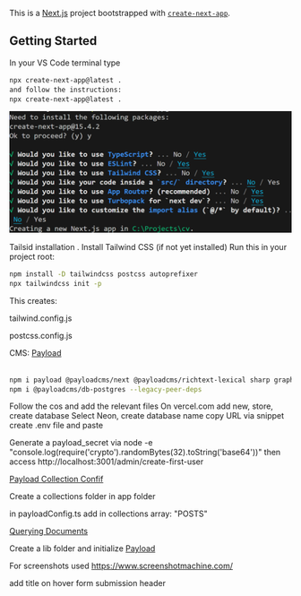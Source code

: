 This is a [Next.js](https://nextjs.org) project bootstrapped with [`create-next-app`](https://nextjs.org/docs/app/api-reference/cli/create-next-app).

## Getting Started

In your VS Code terminal type 

```bash
npx create-next-app@latest .
and follow the instructions:
npx create-next-app@latest .

```

![Installation](public//assets/create-next-app.PNG)

Tailsid installation
. Install Tailwind CSS (if not yet installed)
Run this in your project root:

```bash
npm install -D tailwindcss postcss autoprefixer
npx tailwindcss init -p
```
This creates:

tailwind.config.js 

postcss.config.js


 CMS: [Payload](https://payloadcms.com/docs/getting-started/installation)

 ```bash
 
npm i payload @payloadcms/next @payloadcms/richtext-lexical sharp graphql --legacy-peer-deps
npm i @payloadcms/db-postgres --legacy-peer-deps
 ```

 Follow the cos and add the relevant files
 On vercel.com add new, store, create database
 Select Neon,
 create database name
 copy URL via snippet
 create .env file and paste 

 Generate a payload_secret via node -e "console.log(require('crypto').randomBytes(32).toString('base64'))"
then access http://localhost:3001/admin/create-first-user

[Payload Collection Confif](https://payloadcms.com/docs/configuration/collections)

Create a collections folder in app folder

in payloadConfig.ts add in collections array: "POSTS"

[Querying Documents](https://payloadcms.com/docs/queries/overview)

Create a lib folder and initialize [Payload](https://payloadcms.com/docs/local-api/overview) 

For screenshots used https://www.screenshotmachine.com/

add title on hover
form submission
header